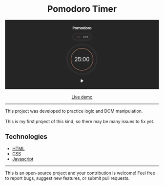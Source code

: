 # <center>Pomodoro Timer </center>

<center> <img width="1000px" heigth="1000px" src="github/gitIMG.jpeg">

[Live demo]([https://www.google.com,](https://rodriguesgabriels.github.io/Pomodoro-Timer/)  "Pomodoro Timer website") </center>

- - -

This project was developed to practice logic and DOM manipulation. <br><br>
This is my first project of this kind, so there may be many issues to fix yet.

## Technologies

* [HTML]((https://developer.mozilla.org/pt-BR/docs/Web/HTML)  "HTML website")
* [CSS](https://developer.mozilla.org/pt-BR/docs/Web/CSS "CSS website")
* [Javascript](https://developer.mozilla.org/pt-BR/docs/Web/JavaScript "javascript website")

- - -

This is an open-source project and your contribution is welcome! Feel free to report bugs, suggest new features, or submit pull requests.